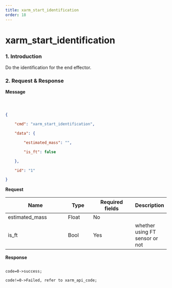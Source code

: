 ```yaml
---
title: xarm_start_identification
order: 18
---
```

# xarm\_start\_identification



### 1. Introduction



Do the identification for the end effector.



### 2. Request & Response





**Message**



```json



{

    "cmd": "xarm_start_identification",

    "data": {

        "estimated_mass": "", 

        "is_ft": false

    },

    "id": "1"

}

```







**Request**



<table data-full-width="true"><thead><tr><th width="206">Name</th><th width="79">Type</th><th width="146">Required fields</th><th>Description</th></tr></thead><tbody><tr><td>estimated_mass</td><td>Float</td><td>No</td><td></td></tr><tr><td>is_ft</td><td>Bool</td><td>Yes</td><td>whether using FT sensor or not</td></tr></tbody></table>



**Response**

```

code=0->success;

code!=0->Failed, refer to xarm_api_code;

```


